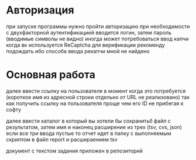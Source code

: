 # Авторизация
 
при запуске программы нужно пройти авторизацию при необходимости с двухфакторной аутентификацией
вводится логин, затем пароль (вводимые символы не видно)
иногда может потребоваться ввод капчи
когда вк используется ReCaptcha для верификации рекоменду подождать ибо способа ввода рекапчи мной не найдено

# Основная работа

далее ввести ссылку на пользователя в момент когда это потребуется (короткое имя из адресной строки отдельно от URL не реализовано) так как получить ссылку на пользователя проще чем его ID не прибегая к софту

далее ввести каталог в который вы хотели бы сохранитьб файл с результатом, затем имя и наконец расширение из трех (tsv, cvs, json)
если все три ввода пустые то отчет идет в папку с выполняемым скриптом в файл report и расшираением tsv

документ с текстом задания приложен в репозиторий
